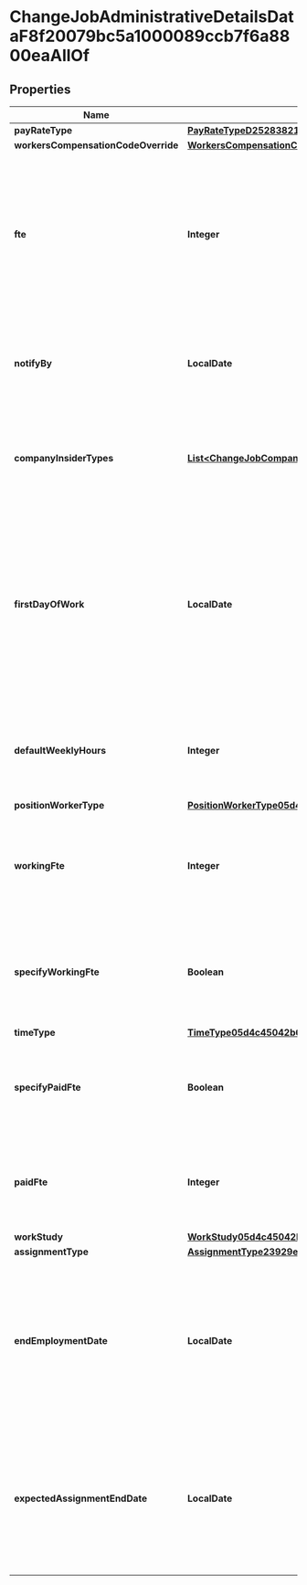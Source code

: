 

# ChangeJobAdministrativeDetailsDataF8f20079bc5a1000089ccb7f6a8800eaAllOf


## Properties

| Name | Type | Description | Notes |
|------------ | ------------- | ------------- | -------------|
|**payRateType** | [**PayRateTypeD25283821c01100016756a14eb650000**](PayRateTypeD25283821c01100016756a14eb650000.md) |  |  [optional] |
|**workersCompensationCodeOverride** | [**WorkersCompensationCodeOverride05d4c45042b61000138500e185e0013f**](WorkersCompensationCodeOverride05d4c45042b61000138500e185e0013f.md) |  |  [optional] |
|**fte** | **Integer** | Full Time Equivalent for a worker calculated by scheduled weekly hours divided by default weekly hours either current or proposed. |  [optional] |
|**notifyBy** | **LocalDate** | Returns the date that the employee should be notified for a termination. |  [optional] |
|**companyInsiderTypes** | [**List&lt;ChangeJobCompanyInsiderTypesData05d4c45042b61000131e4b2132f30137&gt;**](ChangeJobCompanyInsiderTypesData05d4c45042b61000131e4b2132f30137.md) | The new company insider types for the worker as of the effective date. |  [optional] |
|**firstDayOfWork** | **LocalDate** | The first day of work for the worker, as specified on the Hire, Add International Assignment, or Add Job transaction. This field will not return a value for any other transaction. |  [optional] |
|**defaultWeeklyHours** | **Integer** | The new default weekly hours for the worker as of the effective date. |  [optional] |
|**positionWorkerType** | [**PositionWorkerType05d4c45042b610001030ee47f2c90118**](PositionWorkerType05d4c45042b610001030ee47f2c90118.md) |  |  [optional] |
|**workingFte** | **Integer** | The working full time equivalent for the worker as of the effective date. |  [optional] |
|**specifyWorkingFte** | **Boolean** | True if working full time equivalent is specified on a worker as of the effective date. |  [optional] |
|**timeType** | [**TimeType05d4c45042b610000bb540b7458e0108**](TimeType05d4c45042b610000bb540b7458e0108.md) |  |  [optional] |
|**specifyPaidFte** | **Boolean** | True if paid full time equivalent is specified on a worker as of the effective date. |  [optional] |
|**paidFte** | **Integer** | The paid full time equivalent for the worker as of the effective date. |  [optional] |
|**workStudy** | [**WorkStudy05d4c45042b610000ba2f83c70f30101**](WorkStudy05d4c45042b610000ba2f83c70f30101.md) |  |  [optional] |
|**assignmentType** | [**AssignmentType23929e1f68ca10000d6940d6bde56963**](AssignmentType23929e1f68ca10000d6940d6bde56963.md) |  |  [optional] |
|**endEmploymentDate** | **LocalDate** | The new End Employment Date for the worker. If the worker has an Employee Contract sub event, this field will return that end date instead. |  [optional] |
|**expectedAssignmentEndDate** | **LocalDate** | For a past or current business process, the value of the Expected Assignment End Date field that is being (or was) proposed in the process. |  [optional] |



